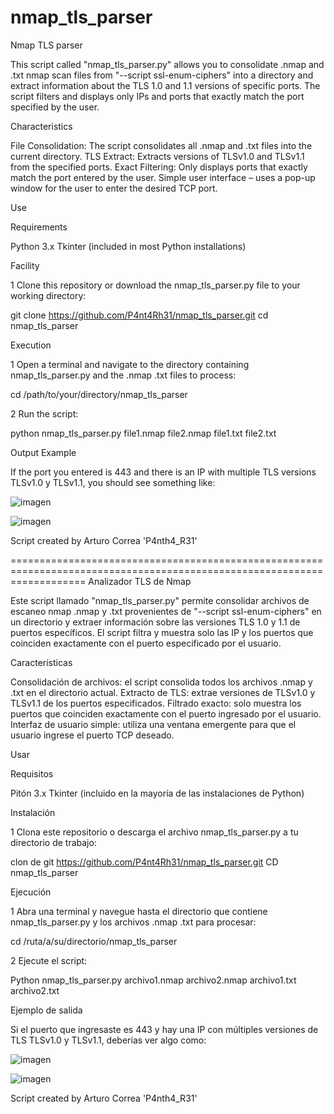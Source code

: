 # nmap_tls_parser

Nmap TLS parser

This script called "nmap_tls_parser.py" allows you to consolidate .nmap and .txt nmap scan files from "--script ssl-enum-ciphers" into a directory and extract information about the TLS 1.0 and 1.1 versions of specific ports. The script filters and displays only IPs and ports that exactly match the port specified by the user.

Characteristics

File Consolidation: The script consolidates all .nmap and .txt files into the current directory. TLS Extract: Extracts versions of TLSv1.0 and TLSv1.1 from the specified ports. Exact Filtering: Only displays ports that exactly match the port entered by the user. Simple user interface – uses a pop-up window for the user to enter the desired TCP port.

Use

Requirements

 Python 3.x
 Tkinter (included in most Python installations)

Facility

 1 Clone this repository or download the nmap_tls_parser.py file to your working directory:

git clone https://github.com/P4nt4Rh31/nmap_tls_parser.git
cd nmap_tls_parser

Execution

 1 Open a terminal and navigate to the directory containing nmap_tls_parser.py and the .nmap .txt files to process:

cd /path/to/your/directory/nmap_tls_parser

 2 Run the script:

python nmap_tls_parser.py file1.nmap file2.nmap file1.txt file2.txt

Output Example

If the port you entered is 443 and there is an IP with multiple TLS versions TLSv1.0 y TLSv1.1, you should see something like:

![imagen](https://github.com/user-attachments/assets/bc05886e-23d0-4d5a-810e-34b150567bc0)

![imagen](https://github.com/user-attachments/assets/5b1be696-3b70-44d0-a884-590a7c6f543f)

Script created by Arturo Correa 'P4nth4_R31'

=========================================================================================================================
Analizador TLS de Nmap

Este script llamado "nmap_tls_parser.py" permite consolidar archivos de escaneo nmap .nmap y .txt provenientes de "--script ssl-enum-ciphers" en un directorio y extraer información sobre las versiones TLS 1.0 y 1.1 de puertos específicos. El script filtra y muestra solo las IP y los puertos que coinciden exactamente con el puerto especificado por el usuario.

Características

Consolidación de archivos: el script consolida todos los archivos .nmap y .txt en el directorio actual. Extracto de TLS: extrae versiones de TLSv1.0 y TLSv1.1 de los puertos especificados. Filtrado exacto: solo muestra los puertos que coinciden exactamente con el puerto ingresado por el usuario. Interfaz de usuario simple: utiliza una ventana emergente para que el usuario ingrese el puerto TCP deseado.

Usar

Requisitos

 Pitón 3.x
 Tkinter (incluido en la mayoría de las instalaciones de Python)

Instalación

 1 Clona este repositorio o descarga el archivo nmap_tls_parser.py a tu directorio de trabajo:

clon de git https://github.com/P4nt4Rh31/nmap_tls_parser.git
CD nmap_tls_parser

Ejecución

 1 Abra una terminal y navegue hasta el directorio que contiene nmap_tls_parser.py y los archivos .nmap .txt para procesar:

cd /ruta/a/su/directorio/nmap_tls_parser

 2 Ejecute el script:

Python nmap_tls_parser.py archivo1.nmap archivo2.nmap archivo1.txt archivo2.txt

Ejemplo de salida

Si el puerto que ingresaste es 443 y hay una IP con múltiples versiones de TLS TLSv1.0 y TLSv1.1, deberías ver algo como:

![imagen](https://github.com/user-attachments/assets/bc05886e-23d0-4d5a-810e-34b150567bc0)

![imagen](https://github.com/user-attachments/assets/5b1be696-3b70-44d0-a884-590a7c6f543f)

Script created by Arturo Correa 'P4nth4_R31'
